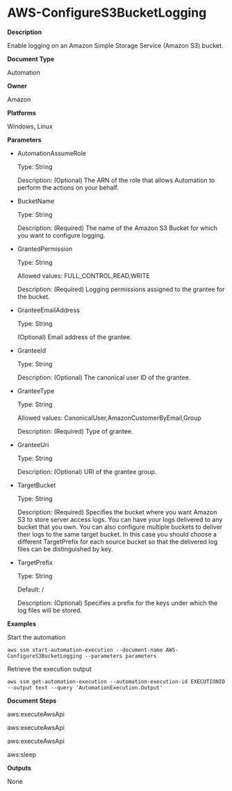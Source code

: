 # AWS\-ConfigureS3BucketLogging<a name="automation-aws-configures3bucketlogging"></a>

**Description**

Enable logging on an Amazon Simple Storage Service \(Amazon S3\) bucket\.

**Document Type**

Automation

**Owner**

Amazon

**Platforms**

Windows, Linux

**Parameters**
+ AutomationAssumeRole

  Type: String

  Description: \(Optional\) The ARN of the role that allows Automation to perform the actions on your behalf\.
+ BucketName

  Type: String

  Description: \(Required\) The name of the Amazon S3 Bucket for which you want to configure logging\.
+ GrantedPermission

  Type: String

  Allowed values: FULL\_CONTROL,READ,WRITE

  Description: \(Required\) Logging permissions assigned to the grantee for the bucket\.
+ GranteeEmailAddress

  Type: String

  \(Optional\) Email address of the grantee\.
+ GranteeId

  Type: String

  Description: \(Optional\) The canonical user ID of the grantee\.
+ GranteeType

  Type: String

  Allowed values: CanonicalUser,AmazonCustomerByEmail,Group

  Description: \(Required\) Type of grantee\.
+ GranteeUri

  Type: String

  Description: \(Optional\) URI of the grantee group\.
+ TargetBucket

  Type: String

  Description: \(Required\) Specifies the bucket where you want Amazon S3 to store server access logs\. You can have your logs delivered to any bucket that you own\. You can also configure multiple buckets to deliver their logs to the same target bucket\. In this case you should choose a different TargetPrefix for each source bucket so that the delivered log files can be distinguished by key\.
+ TargetPrefix

  Type: String

  Default: /

  Description: \(Optional\) Specifies a prefix for the keys under which the log files will be stored\.

**Examples**

Start the automation

```
aws ssm start-automation-execution --document-name AWS-ConfigureS3BucketLogging --parameters parameters
```

Retrieve the execution output

```
aws ssm get-automation-execution --automation-execution-id EXECUTIONID --output text --query 'AutomationExecution.Output'
```

**Document Steps**

aws:executeAwsApi

aws:executeAwsApi

aws:executeAwsApi

aws:sleep

**Outputs**

None